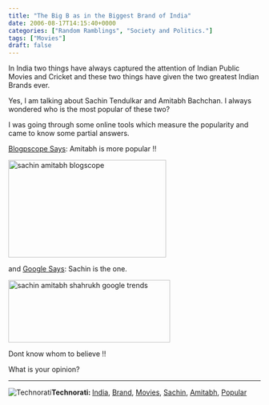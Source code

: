 ```yaml
---
title: "The Big B as in the Biggest Brand of India"
date: 2006-08-17T14:15:40+0000
categories: ["Random Ramblings", "Society and Politics."]
tags: ["Movies"]
draft: false
---
```


In India two things have always captured the attention of Indian Public Movies and Cricket and these two things have given the two greatest Indian Brands ever.

Yes, I am talking about Sachin Tendulkar and Amitabh Bachchan. I always wondered who is the most popular of these two?

I was going through some online tools which measure the popularity and came to know some partial answers.

<a href="http://www.blogscope.net//comparecurve.jsp?q1=amitabh+bachchan&q2=sachin+Tendulkar&Go=Compare">Blogpscope Says</a>: Amitabh is more popular !!

<a href="http://rakeshkumar.wordpress.com/wp-content/uploads/2006/08/sachin_amitabh.jpg" class="imagelink" title="sachin amitabh blogscope"><img src="http://rakeshkumar.wordpress.com/wp-content/uploads/2006/08/sachin_amitabh.jpg" alt="sachin amitabh blogscope" height="195" width="315" /></a>

and <a href="http://www.google.com/trends?q=shahrukh%2C+amitabh%2Csachin&ctab=1&geo=IN&date=all">Google Says</a>: Sachin is the one.

<a href="http://rakeshkumar.wordpress.com/wp-content/uploads/2006/08/sachin_amitabh_shahrukh.png" class="imagelink" title="sachin amitabh shahrukh google trends"><img src="http://rakeshkumar.wordpress.com/wp-content/uploads/2006/08/sachin_amitabh_shahrukh.png" alt="sachin amitabh shahrukh google trends" height="125" width="323" /></a>

Dont know whom to believe !!

What is your opinion?

<hr /><img src="http://rakeshkumar.wordpress.com/wp-content/uploads/2006/08/technorati.gif" alt="Technorati" /><strong>Technorati: </strong><a href="http://www.technorati.com/tag/India" rel="tag">India</a>, <a href="http://www.technorati.com/tag/Brand" rel="tag">Brand</a>, <a href="http://www.technorati.com/tag/Movies" rel="tag">Movies</a>, <a href="http://www.technorati.com/tag/Sachin" rel="tag">Sachin</a>, <a href="http://www.technorati.com/tag/Amitabh" rel="tag">Amitabh</a>, <a href="http://www.technorati.com/tag/Popular" rel="tag">Popular</a>